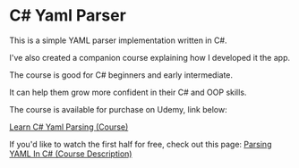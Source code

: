 # C# Yaml Parser

This is a simple YAML parser implementation written in C#.

I've also created a companion course explaining how I developed it the app.

The course is good for C# beginners and early intermediate.

It can help them grow more confident in their C# and OOP skills.

The course is available for purchase on Udemy, link below:

[Learn C# Yaml Parsing (Course)](https://www.udemy.com/course/learn-csharp-yaml-parsing)

If you'd like to watch the first half for free, check out this page:
[Parsing YAML In C# (Course Description)](https://www.realityframeworks.com/parsing-yaml-in-csharp/)
